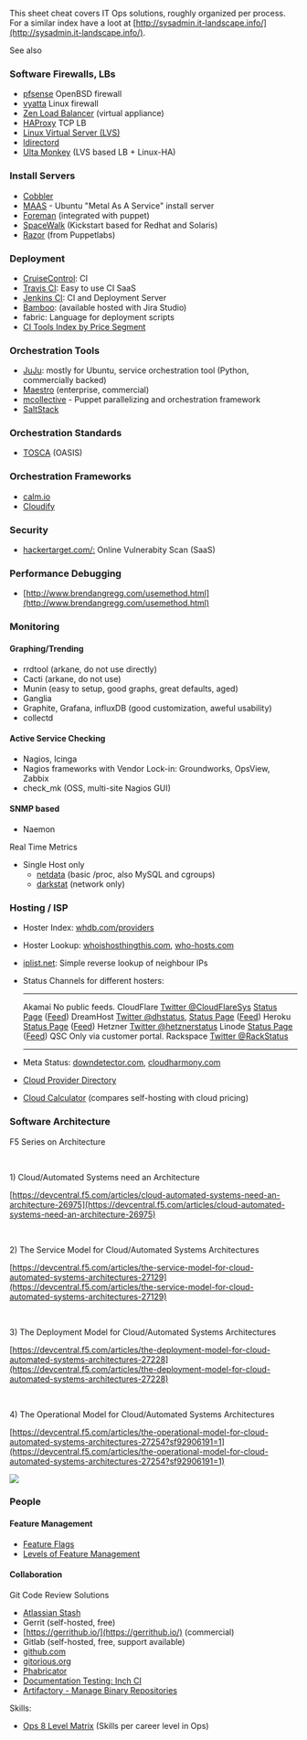 This sheet cheat covers IT Ops solutions, roughly organized per process.
For a similar index have a loot at
[http://sysadmin.it-landscape.info/](http://sysadmin.it-landscape.info/).

See also <?add topic='Solutions Automation'?> <?add topic='Solutions Monitoring'?> <?add topic='Solutions NoSQL'?> <?add topic='Solutions Virtualization'?>

### Software Firewalls, LBs

-   [pfsense](http://pfsense.org/) OpenBSD firewall
-   [vyatta](http://vyatta.org/) Linux firewall
-   [Zen Load Balancer](http://zenloadbalancer.com/) (virtual appliance)
-   [HAProxy](http://haproxy.1wt.eu/) TCP LB
-   [Linux Virtual Server (LVS)](http://www.linuxvirtualserver.org/)
-   [ldirectord](http://horms.net/projects/ldirectord/)
-   [Ulta Monkey](http://www.ultramonkey.org/) (LVS based LB + Linux-HA)

### Install Servers

-   [Cobbler](http://www.cobblerd.org/)
-   [MAAS](http://www.ubuntu.com/cloud/tools/maas) - Ubuntu "Metal As A
    Service" install server
-   [Foreman](http://theforeman.org/) (integrated with puppet)
-   [SpaceWalk](http://spacewalk.redhat.com) (Kickstart based for Redhat
    and Solaris)
-   [Razor](https://github.com/puppetlabs/razor-server) (from
    Puppetlabs)

### Deployment

-   [CruiseControl](http://cruisecontrol.sourceforge.net/): CI
-   [Travis CI](https://travis-ci.org): Easy to use CI SaaS
-   [Jenkins CI](https://wiki.jenkins-ci.org): CI and Deployment Server
-   [Bamboo](https://www.atlassian.com/software/bamboo/): (available
    hosted with Jira Studio)
-   fabric: Language for deployment scripts
-   [CI Tools Index by Price
    Segment](http://citconf.com/wiki/index.php?title=Different_CI_Tools)

### Orchestration Tools

-   [JuJu](https://launchpad.net/juju): mostly for Ubuntu, service
    orchestration tool (Python, commercially backed)
-   [Maestro](http://www.maestrodev.com/) (enterprise, commercial)
-   [mcollective](http://puppetlabs.com/mcollective) - Puppet
    parallelizing and orchestration framework
-   [SaltStack](http://www.saltstack.com/community/)

### Orchestration Standards

-   [TOSCA](https://www.oasis-open.org/committees/tc_home.php?wg_abbrev=tosca)
    (OASIS)

### Orchestration Frameworks

-   [calm.io](https://calm.io)
-   [Cloudify](http://getcloudify.org/)

### Security

-   [hackertarget.com/:](https://hackertarget.com/) Online Vulnerabity
    Scan (SaaS)

### Performance Debugging

-   [http://www.brendangregg.com/usemethod.html](http://www.brendangregg.com/usemethod.html)

### Monitoring

#### Graphing/Trending

-   rrdtool (arkane, do not use directly)
-   Cacti (arkane, do not use)
-   Munin (easy to setup, good graphs, great defaults, aged)
-   Ganglia
-   Graphite, Grafana, influxDB (good customization, aweful usability)
-   collectd

#### Active Service Checking

-   Nagios, Icinga
-   Nagios frameworks with Vendor Lock-in: Groundworks, OpsView, Zabbix
-   check\_mk (OSS, multi-site Nagios GUI)

#### SNMP based

-   Naemon

Real Time Metrics

-   Single Host only
    -   [netdata](https://github.com/firehol/netdata) (basic /proc, also
        MySQL and cgroups)
    -   [darkstat](https://unix4lyfe.org/darkstat/) (network only)

### Hosting / ISP

-   Hoster Index: [whdb.com/providers](http://whdb.com/providers)
-   Hoster Lookup:
    [whoishosthingthis.com](http://www.whoishostingthis.com/),
    [who-hosts.com](http://who-hosts.com/)
-   [iplist.net](http://iplist.net): Simple reverse lookup of neighbour
    IPs
-   Status Channels for different hosters:
      ------------ ----------------------------------------------------------------------------------------------------------------------------------------------------------------------
      Akamai       No public feeds.
      CloudFlare   [Twitter @CloudFlareSys](https://twitter.com/CloudFlareSys) [Status Page](https://www.cloudflarestatus.com/) ([Feed](https://www.cloudflarestatus.com/history.atom))
      DreamHost    [Twitter @dhstatus](https://twitter.com/dhstatus), [Status Page](http://www.dreamhoststatus.com/) ([Feed](http://www.dreamhoststatus.com/category/system-outages/))
      Heroku       [Status Page](https://status.heroku.com) ([Feed](https://status.heroku.com/#rss-notification))
      Hetzner      [Twitter @hetznerstatus](https://twitter.com/hetznerstatus)
      Linode       [Status Page](http://status.linode.com/) ([Feed](http://status.linode.com/history.atom))
      QSC          Only via customer portal.
      Rackspace    [Twitter @RackStatus](https://twitter.com/RackStatus)
      ------------ ----------------------------------------------------------------------------------------------------------------------------------------------------------------------

-   Meta Status: [downdetector.com](https://downdetector.com/),
    [cloudharmony.com](https://cloudharmony.com)
-   [Cloud Provider Directory](https://cloudharmony.com/cloudsquare)
-   [Cloud Calculator](http://www.thecloudcalculator.com/) (compares
    self-hosting with cloud pricing)

### Software Architecture

F5 Series on Architecture

 

1) Cloud/Automated Systems need an Architecture

[https://devcentral.f5.com/articles/cloud-automated-systems-need-an-architecture-26975](https://devcentral.f5.com/articles/cloud-automated-systems-need-an-architecture-26975)

 

2) The Service Model for Cloud/Automated Systems Architectures

[https://devcentral.f5.com/articles/the-service-model-for-cloud-automated-systems-architectures-27129](https://devcentral.f5.com/articles/the-service-model-for-cloud-automated-systems-architectures-27129)

 

3) The Deployment Model for Cloud/Automated Systems Architectures

[https://devcentral.f5.com/articles/the-deployment-model-for-cloud-automated-systems-architectures-27228](https://devcentral.f5.com/articles/the-deployment-model-for-cloud-automated-systems-architectures-27228)

 

4) The Operational Model for Cloud/Automated Systems Architectures

[https://devcentral.f5.com/articles/the-operational-model-for-cloud-automated-systems-architectures-27254?sf92906191=1](https://devcentral.f5.com/articles/the-operational-model-for-cloud-automated-systems-architectures-27254?sf92906191=1)

![](https://ssl.gstatic.com/ui/v1/icons/mail/images/cleardot.gif)

### People

#### Feature Management

-   [Feature
    Flags](http://swreflections.blogspot.de/2014/08/feature-toggles-are-one-of-worst-kinds.html)
-   [Levels of Feature
    Management](https://thenewstack.io/level-feature-management-right-team/?utm_content=buffer1b569&utm_medium=social&utm_source=twitter.com&utm_campaign=buffer)

#### Collaboration

Git Code Review Solutions

-   [Atlassian Stash](https://de.atlassian.com/software/stash)
-   Gerrit (self-hosted, free)
-   [https://gerrithub.io/](https://gerrithub.io/) (commercial)
-   Gitlab (self-hosted, free, support available)
-   [github.com](https://github.com)
-   [gitorious.org](https://gitorious.org/)
-   [Phabricator](http://phabricator.org/comparison/)
-   [Documentation Testing: Inch CI](http://inch-ci.org/)
-   [Artifactory - Manage Binary
    Repositories](https://www.jfrog.com/confluence/display/RTF/Welcome+to+Artifactory)

Skills:

-   [Ops 8 Level
    Matrix](http://webcache.googleusercontent.com/search?q=cache:umLUawx4v6IJ:www.verber.com/mark/sysadm/ops-8level-matrix.xls+verber+ops+level&cd=1&hl=en&ct=clnk)
    (Skills per career level in Ops)

